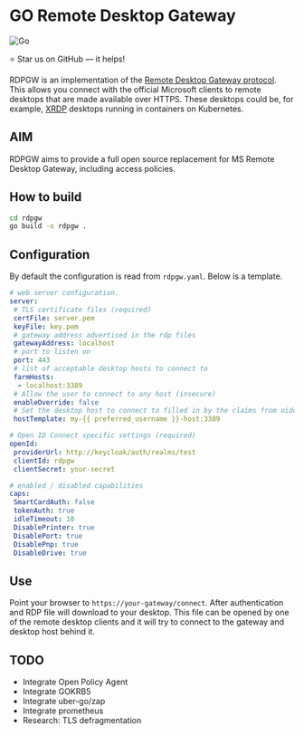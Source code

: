 GO Remote Desktop Gateway
=========================

![Go](https://github.com/bolkedebruin/rdpgw/workflows/Go/badge.svg)

:star: Star us on GitHub — it helps!

RDPGW is an implementation of the [Remote Desktop Gateway protocol](https://docs.microsoft.com/en-us/openspecs/windows_protocols/ms-tsgu/0007d661-a86d-4e8f-89f7-7f77f8824188).
This allows you connect with the official Microsoft clients to remote desktops that are made available over HTTPS. 
These desktops could be, for example, [XRDP](http://www.xrdp.org) desktops running in containers
on Kubernetes.

## AIM
RDPGW aims to provide a full open source replacement for MS Remote Desktop Gateway, 
including access policies.

## How to build
```bash
cd rdpgw
go build -o rdpgw .
```

## Configuration
By default the configuration is read from `rdpgw.yaml`. Below is a 
template.

```yaml
# web server configuration. 
server:
 # TLS certificate files (required)
 certFile: server.pem
 keyFile: key.pem
 # gateway address advertised in the rdp files
 gatewayAddress: localhost
 # port to listen on
 port: 443
 # list of acceptable desktop hosts to connect to
 farmHosts:
  - localhost:3389
 # Allow the user to connect to any host (insecure)
 enableOverride: false
 # Set the desktop host to connect to filled in by the claims from oidc
 hostTemplate: my-{{ preferred_username }}-host:3389

# Open ID Connect specific settings (required)
openId:
 providerUrl: http://keycloak/auth/realms/test
 clientId: rdpgw
 clientSecret: your-secret

# enabled / disabled capabilities
caps:
 SmartCardAuth: false
 tokenAuth: true
 idleTimeout: 10
 DisablePrinter: true
 DisablePort: true
 DisablePnp: true
 DisableDrive: true
```

## Use
Point your browser to `https://your-gateway/connect`. After authentication
and RDP file will download to your desktop. This file can be opened by one
of the remote desktop clients and it will try to connect to the gateway and
desktop host behind it.

## TODO
* Integrate Open Policy Agent
* Integrate GOKRB5
* Integrate uber-go/zap
* Integrate prometheus
* Research: TLS defragmentation 


